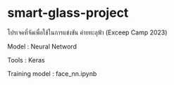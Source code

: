 # smart-glass-project
โปรเจคที่จัดเพื่อใช้ในการแข่งขัน ค่ายทะลุฟ้า (Exceep Camp 2023)

Model : Neural Netword

Tools : Keras

Training model : face_nn.ipynb
